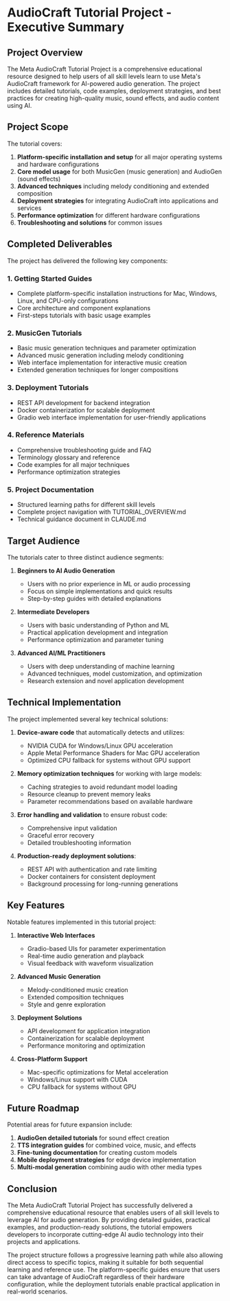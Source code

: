 # AudioCraft Tutorial Project - Executive Summary

## Project Overview

The Meta AudioCraft Tutorial Project is a comprehensive educational resource designed to help users of all skill levels learn to use Meta's AudioCraft framework for AI-powered audio generation. The project includes detailed tutorials, code examples, deployment strategies, and best practices for creating high-quality music, sound effects, and audio content using AI.

## Project Scope

The tutorial covers:

1. **Platform-specific installation and setup** for all major operating systems and hardware configurations
2. **Core model usage** for both MusicGen (music generation) and AudioGen (sound effects)
3. **Advanced techniques** including melody conditioning and extended composition
4. **Deployment strategies** for integrating AudioCraft into applications and services
5. **Performance optimization** for different hardware configurations
6. **Troubleshooting and solutions** for common issues

## Completed Deliverables

The project has delivered the following key components:

### 1. Getting Started Guides
- Complete platform-specific installation instructions for Mac, Windows, Linux, and CPU-only configurations
- Core architecture and component explanations
- First-steps tutorials with basic usage examples

### 2. MusicGen Tutorials
- Basic music generation techniques and parameter optimization
- Advanced music generation including melody conditioning
- Web interface implementation for interactive music creation
- Extended generation techniques for longer compositions

### 3. Deployment Tutorials
- REST API development for backend integration
- Docker containerization for scalable deployment
- Gradio web interface implementation for user-friendly applications

### 4. Reference Materials
- Comprehensive troubleshooting guide and FAQ
- Terminology glossary and reference
- Code examples for all major techniques
- Performance optimization strategies

### 5. Project Documentation
- Structured learning paths for different skill levels
- Complete project navigation with TUTORIAL_OVERVIEW.md
- Technical guidance document in CLAUDE.md

## Target Audience

The tutorials cater to three distinct audience segments:

1. **Beginners to AI Audio Generation**
   - Users with no prior experience in ML or audio processing
   - Focus on simple implementations and quick results
   - Step-by-step guides with detailed explanations

2. **Intermediate Developers**
   - Users with basic understanding of Python and ML
   - Practical application development and integration
   - Performance optimization and parameter tuning

3. **Advanced AI/ML Practitioners**
   - Users with deep understanding of machine learning
   - Advanced techniques, model customization, and optimization
   - Research extension and novel application development

## Technical Implementation

The project implemented several key technical solutions:

1. **Device-aware code** that automatically detects and utilizes:
   - NVIDIA CUDA for Windows/Linux GPU acceleration
   - Apple Metal Performance Shaders for Mac GPU acceleration
   - Optimized CPU fallback for systems without GPU support

2. **Memory optimization techniques** for working with large models:
   - Caching strategies to avoid redundant model loading
   - Resource cleanup to prevent memory leaks
   - Parameter recommendations based on available hardware

3. **Error handling and validation** to ensure robust code:
   - Comprehensive input validation
   - Graceful error recovery
   - Detailed troubleshooting information

4. **Production-ready deployment solutions**:
   - REST API with authentication and rate limiting
   - Docker containers for consistent deployment
   - Background processing for long-running generations

## Key Features

Notable features implemented in this tutorial project:

1. **Interactive Web Interfaces**
   - Gradio-based UIs for parameter experimentation
   - Real-time audio generation and playback
   - Visual feedback with waveform visualization

2. **Advanced Music Generation**
   - Melody-conditioned music creation
   - Extended composition techniques
   - Style and genre exploration

3. **Deployment Solutions**
   - API development for application integration
   - Containerization for scalable deployment
   - Performance monitoring and optimization

4. **Cross-Platform Support**
   - Mac-specific optimizations for Metal acceleration
   - Windows/Linux support with CUDA
   - CPU fallback for systems without GPU

## Future Roadmap

Potential areas for future expansion include:

1. **AudioGen detailed tutorials** for sound effect creation
2. **TTS integration guides** for combined voice, music, and effects
3. **Fine-tuning documentation** for creating custom models
4. **Mobile deployment strategies** for edge device implementation
5. **Multi-modal generation** combining audio with other media types

## Conclusion

The Meta AudioCraft Tutorial Project has successfully delivered a comprehensive educational resource that enables users of all skill levels to leverage AI for audio generation. By providing detailed guides, practical examples, and production-ready solutions, the tutorial empowers developers to incorporate cutting-edge AI audio technology into their projects and applications.

The project structure follows a progressive learning path while also allowing direct access to specific topics, making it suitable for both sequential learning and reference use. The platform-specific guides ensure that users can take advantage of AudioCraft regardless of their hardware configuration, while the deployment tutorials enable practical application in real-world scenarios.